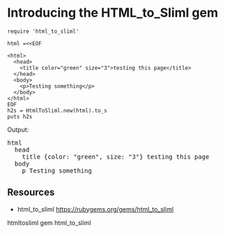# Introducing the HTML_to_Sliml gem


    require 'html_to_sliml'

    html =<<EOF

    <html>
      <head>
        <title color="green" size="3">testing this page</title>
      </head>
      <body>
        <p>Testing something</p>
      </body>
    </html>
    EOF
    h2s = HtmlToSliml.new(html).to_s
    puts h2s

Output:

<pre>
html
  head
    title {color: "green", size: "3"} testing this page
  body
    p Testing something
</pre>

## Resources

* html_to_sliml https://rubygems.org/gems/html_to_sliml

htmltosliml gem html_to_sliml
